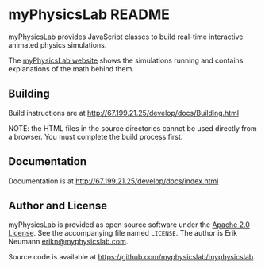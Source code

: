 myPhysicsLab README
===================

myPhysicsLab provides JavaScript classes to build real-time interactive animated
physics simulations.

The [myPhysicsLab website](http://67.199.21.25) shows the simulations running and
contains explanations of the math behind them.


Building
--------
Build instructions are at <http://67.199.21.25/develop/docs/Building.html>

NOTE: the HTML files in the source directories cannot be used directly from a browser.
You must complete the build process first.

Documentation
-------------
Documentation is at <http://67.199.21.25/develop/docs/index.html>


Author and License
------------------

myPhysicsLab is provided as open source software under the
[Apache 2.0 License](http://www.apache.org/licenses/). See the accompanying file
named `LICENSE`. The author is Erik Neumann
<erikn@myphysicslab.com>.

Source code is available at <https://github.com/myphysicslab/myphysicslab>.


